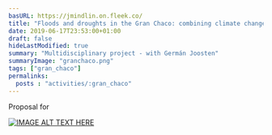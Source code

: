 ```yaml
---
basURL: https://jmindlin.on.fleek.co/
title: "Floods and droughts in the Gran Chaco: combining climate change and indigenous knowledge for a better future"
date: 2019-06-17T23:53:00+01:00
draft: false
hideLastModified: true
summary: "Multidisciplinary project - with Germán Joosten"
summaryImage: "granchaco.png"
tags: ["gran_chaco"]
permalinks:
  posts : "activities/:gran_chaco"
---
```


Proposal for 

[![IMAGE ALT TEXT HERE](https://img.youtube.com/vi/k_gmQmaf0og/0.jpg)](https://www.youtube.com/watch?v=k_gmQmaf0og)
